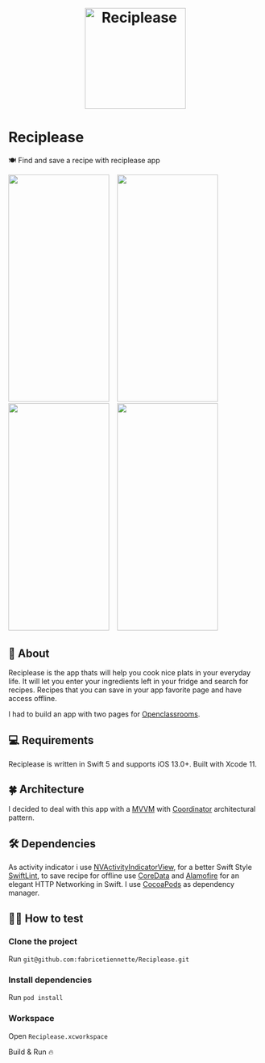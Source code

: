 <h1 align="center">
  <br>
  <img src="https://i.imgur.com/HBWCNPq.png" alt="Reciplease" width="200"></a>
  <br>
</h1>

# Reciplease
🍽 Find and save a recipe with reciplease app

<img src="https://i.imgur.com/sSPDGEt.png" width="200" height="450">&nbsp; &nbsp; <img src="https://i.imgur.com/8o6FDAX.png" width="200" height="450">&nbsp; &nbsp; <img src="https://i.imgur.com/PtLPyvO.png" width="200" height="450">&nbsp; &nbsp; <img src="https://i.imgur.com/7r1ZoJd.png" width="200" height="450"> 

## 🍕 About
Reciplease is the app thats will help you cook nice plats in your everyday life. It will let you enter your ingredients left in your fridge and search for recipes. Recipes that you can save in your app favorite page and have access offline.

I had to build an app with two pages for [Openclassrooms](https://openclassrooms.com/).

## 💻 Requirements
Reciplease is written in Swift 5 and supports iOS 13.0+. Built with Xcode 11.

## 🍀 Architecture
I decided to deal with this app with a [MVVM](https://medium.com/better-programming/mvvm-in-ios-from-net-perspective-580eb7f4f129) with [Coordinator](http://khanlou.com/2015/01/the-coordinator/) architectural pattern.

## 🛠 Dependencies
As activity indicator i use [NVActivityIndicatorView](https://github.com/ninjaprox/NVActivityIndicatorView), for a better Swift Style [SwiftLint](https://github.com/realm/SwiftLint), to save recipe for offline use [CoreData](https://developer.apple.com/documentation/coredata) and [Alamofire](https://github.com/Alamofire/Alamofire) for an elegant HTTP Networking in Swift.
I use [CocoaPods](https://cocoapods.org) as dependency manager.

## 🕵️‍♂️ How to test 
### Clone the project

Run `git@github.com:fabricetiennette/Reciplease.git` 

### Install dependencies

Run `pod install`

### Workspace

Open `Reciplease.xcworkspace`

Build & Run 🔥
